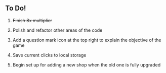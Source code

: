 ## To Do!

1. ~~Finish 8x multiplier~~

2. Polish and refactor other areas of the code

3. Add a question mark icon at the top right to explain the objective of the game

4. Save current clicks to local storage

5. Begin set up for adding a new shop when the old one is fully upgraded